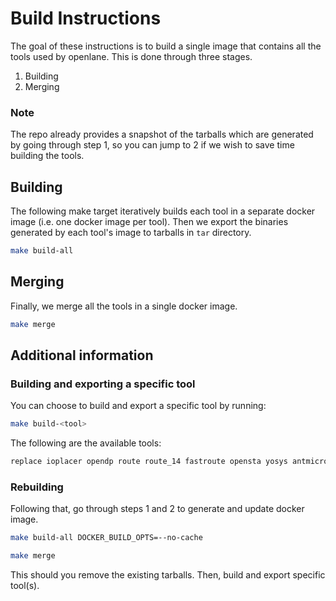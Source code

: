 # Build Instructions

The goal of these instructions is to build a single image that contains all the tools used by openlane.
This is done through three stages.

1. Building
2. Merging

### Note

The repo already provides a snapshot of the tarballs which are generated by going through step 1, so you can jump to 2 if we wish to save time building the tools.

## Building

The following make target iteratively builds each tool in a separate docker image (i.e. one docker image per tool). Then we export the binaries generated by each tool's image to tarballs in `tar` directory.

```bash
make build-all
```

## Merging

Finally, we merge all the tools in a single docker image.

```bash
make merge
```

## Additional information 

### Building and exporting a specific tool

You can choose to build and export a specific tool by running:

```bash
make build-<tool>
```

The following are the available tools:

```bash
replace ioplacer opendp route route_14 fastroute opensta yosys antmicro_yosys tapcell magic resizer addspacers openroad_flow padring netgen vlogtoverilog openphysyn
```

### Rebuilding
Following that, go through steps 1 and 2 to generate and update docker image.

```bash
make build-all DOCKER_BUILD_OPTS=--no-cache

make merge
```

This should you remove the existing tarballs. Then, build and export specific tool(s).



